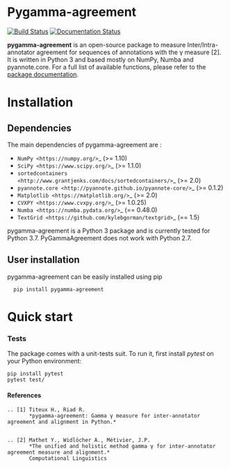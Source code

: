 Pygamma-agreement
=============

[![Build Status](https://travis-ci.com/bootphon/pygamma-agreement.svg?branch=master?token=RBFAQCRfvbxdpaEByTFc&branch=master)](https://travis-ci.com/bootphon/pygamma-agreement/)
[![Documentation Status](https://readthedocs.org/projects/pygamma-agreement/badge/?version=latest)](https://pygamma-agreement.readthedocs.io/en/latest/?badge=latest)


**pygamma-agreement** is an open-source package to measure Inter/Intra-annotator 
agreement for sequences of annotations with the γ measure [2]. It is written in 
Python 3 and based mostly on NumPy, Numba and pyannote.core. For a full list of
 available functions, please refer to the [package documentation](https://pygamma-agreement.readthedocs.io/en/latest/).

Installation
============

Dependencies
------------

The main dependencies of pygamma-agreement are :

* `NumPy <https://numpy.org/>`_ (>= 1.10)
* `SciPy <https://www.scipy.org/>`_ (>= 1.1.0)
* `sortedcontainers <http://www.grantjenks.com/docs/sortedcontainers/>`_ (>= 2.0)
* `pyannote.core <http://pyannote.github.io/pyannote-core/>`_ (>= 0.1.2)
* `Matplotlib <https://matplotlib.org/>`_ (>= 2.0)
* `CVXPY <https://www.cvxpy.org/>`_ (>= 1.0.25)
* `Numba <https://numba.pydata.org/>`_ (== 0.48.0)
* `TextGrid <https://github.com/kylebgorman/textgrid>`_ (== 1.5)


pygamma-agreement is a Python 3 package and is currently tested for Python 3.7. 
PyGammaAgreement does not work with Python 2.7.

User installation
-----------------

pygamma-agreement can be easily installed using pip

```shell script
  pip install pygamma-agreement
```


Quick start
============


### Tests

The package comes with a unit-tests suit. To run it, first install *pytest* on your Python environment:

    pip install pytest
    pytest test/


#### References
    .. [1] Titeux H., Riad R.
           *pygamma-agreement: Gamma γ measure for inter-annotator agreement and alignment in Python.*
           

    .. [2] Mathet Y., Widlöcher A., Métivier, J.P.
           *The unified and holistic method gamma γ for inter-annotator agreement measure and alignment.*
           Computational Linguistics
           
